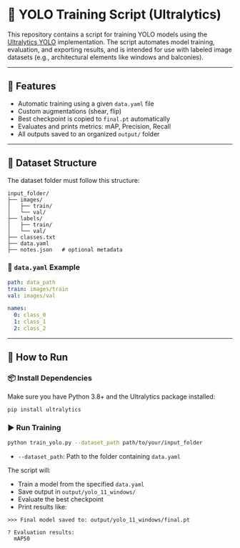 # 🚀 YOLO Training Script (Ultralytics)

This repository contains a script for training YOLO models using the [Ultralytics YOLO](https://github.com/ultralytics/ultralytics) implementation. The script automates model training, evaluation, and exporting results, and is intended for use with labeled image datasets (e.g., architectural elements like windows and balconies).

---

## 🧠 Features

- Automatic training using a given `data.yaml` file
- Custom augmentations (shear, flip)
- Best checkpoint is copied to `final.pt` automatically
- Evaluates and prints metrics: mAP, Precision, Recall
- All outputs saved to an organized `output/` folder

---

## 📁 Dataset Structure

The dataset folder must follow this structure:

```
input_folder/
├── images/
│   ├── train/
│   └── val/
├── labels/
│   ├── train/
│   └── val/
├── classes.txt
├── data.yaml
├── notes.json   # optional metadata
```

### 📄 `data.yaml` Example

```yaml
path: data_path
train: images/train
val: images/val

names:
  0: class_0
  1: class_1
  2: class_2
```

---

## 🧪 How to Run

### 📦 Install Dependencies

Make sure you have Python 3.8+ and the Ultralytics package installed:

```bash
pip install ultralytics
```

### ▶️ Run Training

```bash
python train_yolo.py --dataset_path path/to/your/input_folder
```

- `--dataset_path`: Path to the folder containing `data.yaml`

The script will:
- Train a model from the specified `data.yaml`
- Save output in `output/yolo_11_windows/`
- Evaluate the best checkpoint
- Print results like:

```
>>> Final model saved to: output/yolo_11_windows/final.pt

? Evaluation results:
  mAP50
